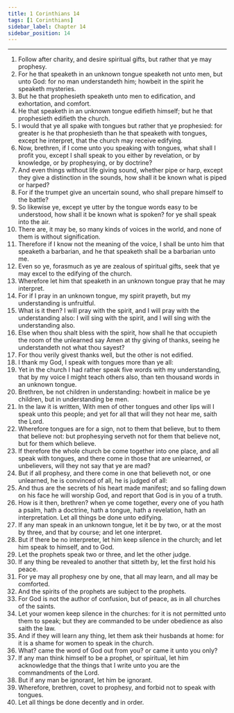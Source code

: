 ```yaml
---
title: 1 Corinthians 14
tags: [1 Corinthians]
sidebar_label: Chapter 14
sidebar_position: 14
---
```


---
1. Follow after charity, and desire spiritual gifts, but rather that ye may prophesy.
2. For he that speaketh in an unknown tongue speaketh not unto men, but unto God: for no man understandeth him; howbeit in the spirit he speaketh mysteries.
3. But he that prophesieth speaketh unto men to edification, and exhortation, and comfort.
4. He that speaketh in an unknown tongue edifieth himself; but he that prophesieth edifieth the church.
5. I would that ye all spake with tongues but rather that ye prophesied: for greater is he that prophesieth than he that speaketh with tongues, except he interpret, that the church may receive edifying.
6. Now, brethren, if I come unto you speaking with tongues, what shall I profit you, except I shall speak to you either by revelation, or by knowledge, or by prophesying, or by doctrine?
7. And even things without life giving sound, whether pipe or harp, except they give a distinction in the sounds, how shall it be known what is piped or harped?
8. For if the trumpet give an uncertain sound, who shall prepare himself to the battle?
9. So likewise ye, except ye utter by the tongue words easy to be understood, how shall it be known what is spoken? for ye shall speak into the air.
10. There are, it may be, so many kinds of voices in the world, and none of them is without signification.
11. Therefore if I know not the meaning of the voice, I shall be unto him that speaketh a barbarian, and he that speaketh shall be a barbarian unto me.
12. Even so ye, forasmuch as ye are zealous of spiritual gifts, seek that ye may excel to the edifying of the church.
13. Wherefore let him that speaketh in an unknown tongue pray that he may interpret.
14. For if I pray in an unknown tongue, my spirit prayeth, but my understanding is unfruitful.
15. What is it then? I will pray with the spirit, and I will pray with the understanding also: I will sing with the spirit, and I will sing with the understanding also.
16. Else when thou shalt bless with the spirit, how shall he that occupieth the room of the unlearned say Amen at thy giving of thanks, seeing he understandeth not what thou sayest?
17. For thou verily givest thanks well, but the other is not edified.
18. I thank my God, I speak with tongues more than ye all:
19. Yet in the church I had rather speak five words with my understanding, that by my voice I might teach others also, than ten thousand words in an unknown tongue.
20. Brethren, be not children in understanding: howbeit in malice be ye children, but in understanding be men.
21. In the law it is written, With men of other tongues and other lips will I speak unto this people; and yet for all that will they not hear me, saith the Lord.
22. Wherefore tongues are for a sign, not to them that believe, but to them that believe not: but prophesying serveth not for them that believe not, but for them which believe.
23. If therefore the whole church be come together into one place, and all speak with tongues, and there come in those that are unlearned, or unbelievers, will they not say that ye are mad?
24. But if all prophesy, and there come in one that believeth not, or one unlearned, he is convinced of all, he is judged of all:
25. And thus are the secrets of his heart made manifest; and so falling down on his face he will worship God, and report that God is in you of a truth.
26. How is it then, brethren? when ye come together, every one of you hath a psalm, hath a doctrine, hath a tongue, hath a revelation, hath an interpretation. Let all things be done unto edifying.
27. If any man speak in an unknown tongue, let it be by two, or at the most by three, and that by course; and let one interpret.
28. But if there be no interpreter, let him keep silence in the church; and let him speak to himself, and to God.
29. Let the prophets speak two or three, and let the other judge.
30. If any thing be revealed to another that sitteth by, let the first hold his peace.
31. For ye may all prophesy one by one, that all may learn, and all may be comforted.
32. And the spirits of the prophets are subject to the prophets.
33. For God is not the author of confusion, but of peace, as in all churches of the saints.
34. Let your women keep silence in the churches: for it is not permitted unto them to speak; but they are commanded to be under obedience as also saith the law.
35. And if they will learn any thing, let them ask their husbands at home: for it is a shame for women to speak in the church.
36. What? came the word of God out from you? or came it unto you only?
37. If any man think himself to be a prophet, or spiritual, let him acknowledge that the things that I write unto you are the commandments of the Lord.
38. But if any man be ignorant, let him be ignorant.
39. Wherefore, brethren, covet to prophesy, and forbid not to speak with tongues.
40. Let all things be done decently and in order.